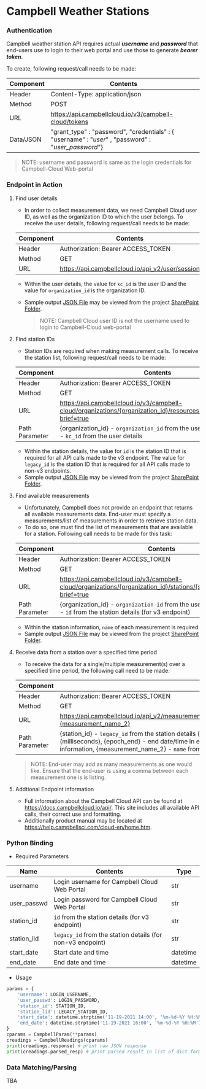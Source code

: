 # Campbell Weather Stations

### Authentication

Campbell weather station API requires actual ***username*** and ***password*** that end-users use to login to their web portal and use those to generate ***bearer token***.

To create, following request/call needs to be made:

| Component | Contents                                                     |
| --------- | ------------------------------------------------------------ |
| Header    | Content-Type: application/json                               |
| Method    | POST                                                         |
| URL       | https://api.campbellcloud.io/v3/campbell-cloud/tokens        |
| Data/JSON | "grant_type" : "password", "credentials" : { "username" : "*user*" , "password" : "*user_password*"} |

> NOTE: username and password is same as the login credentials for Campbell-Cloud Web-portal

### Endpoint in Action

1. Find user details

   - In order to collect measurement data, we need Campbell Cloud user ID, as well as the organization ID to which the user belongs. To receive the user details, following request/call needs to be made:

   | Component | Contents                                         |
   | --------- | ------------------------------------------------ |
   | Header    | Authorization: Bearer ACCESS_TOKEN               |
   | Method    | GET                                              |
   | URL       | https://api.campbellcloud.io/api_v2/user/session |

   - Within the user details, the value for `kc_id` is the user ID and the value for `organization_id` is the organization ID.

   - Sample output [JSON File](https://michiganstate.sharepoint.com/sites/Geography-EnviroweatherTeam/_layouts/15/download.aspx?UniqueId=a2ac6667c61f4f52934aa5cb90a9b730&e=rLQ6RJ) may be viewed from the project [SharePoint Folder](https://michiganstate.sharepoint.com/:f:/r/sites/Geography-EnviroweatherTeam/Shared%20Documents/Data%20on%20Demand/ADS%20ENVWX%20API%20Project/Vendor%20API%20and%20station%20info/Campbell_Info_JSONs?csf=1&web=1&e=YC4hxN).
   
     > NOTE: Campbell Cloud user ID is not the username used to login to Campbell-Cloud web-portal
   
2. Find station IDs

   - Station IDs are required when making measurement calls. To receive the station list, following request/call needs to be made:

   | Component      | Contents                                                     |
   | -------------- | ------------------------------------------------------------ |
   | Header         | Authorization: Bearer ACCESS_TOKEN                           |
   | Method         | GET                                                          |
   | URL            | https://api.campbellcloud.io/v3/campbell-cloud/organizations/{organization_id}/resources/{user_id}/stations?brief=true |
   | Path Parameter | {organization_id} - `organization_id` from the user details, {user_id} - `kc_id` from the user details |
   
   - Within the station details, the value for `id` is the station ID that is required for all API calls made to the v3 endpoint. The value for `legacy_id` is the station ID that is required for all API calls made to non-v3 endpoints.
   - Sample output [JSON File](https://michiganstate.sharepoint.com/sites/Geography-EnviroweatherTeam/_layouts/15/download.aspx?UniqueId=89604a6e8b0e49f0add8f5bb09395ad4&e=BTgnXN) may be viewed from the project [SharePoint Folder](https://michiganstate.sharepoint.com/:f:/r/sites/Geography-EnviroweatherTeam/Shared%20Documents/Data%20on%20Demand/ADS%20ENVWX%20API%20Project/Vendor%20API%20and%20station%20info/Campbell_Info_JSONs?csf=1&web=1&e=Z5sMyO).
   
3. Find available measurements

   - Unfortunately, Campbell does not provide an endpoint that returns all available measurements data. End-user must specify a measurements/list of measurements in order to retrieve station data.
   - To do so, one must find the list of measurements that are available for a station. Following call needs to be made for this task:

   | Component      | Contents                                                     |
   | -------------- | ------------------------------------------------------------ |
   | Header         | Authorization: Bearer ACCESS_TOKEN                           |
   | Method         | GET                                                          |
   | URL            | https://api.campbellcloud.io/v3/campbell-cloud/organizations/{organization_id}/stations/{station_id}/definitions?brief=true |
   | Path Parameter | {organization_id} - `organization_id` from the user details, {station_id} - `id` from the station details (for v3 endpoint) |
   
   - Within the station information, `name` of each measurement is required
   - Sample output [JSON File](https://michiganstate.sharepoint.com/sites/Geography-EnviroweatherTeam/_layouts/15/download.aspx?UniqueId=382fec6e42724095a8c545d47a80e6c2&e=p9K2bS) may be viewed from the project [SharePoint Folder](https://michiganstate.sharepoint.com/:f:/r/sites/Geography-EnviroweatherTeam/Shared%20Documents/Data%20on%20Demand/ADS%20ENVWX%20API%20Project/Vendor%20API%20and%20station%20info/Campbell_Info_JSONs?csf=1&web=1&e=ifojXS).
   
4. Receive data from a station over a specified time period

   - To receive the data for a single/multiple measurement(s) over a specified time period, the following call need to be made:

   | Component      | Contents                                                     |
   | -------------- | ------------------------------------------------------------ |
   | Header         | Authorization: Bearer ACCESS_TOKEN                           |
   | Method         | GET                                                          |
   | URL            | https://api.campbellcloud.io/api_v2/measurement/timeseries/{station_id}/{epoch_start}/{epoch_end}/{measurement_name_1},{measurement_name_2} |
   | Path Parameter | {station_id} - `legacy_id` from the station details (for non-v3 endpoint), {epoch_start} - start date/time in epoch time (milliseconds), {epoch_end} - end date/time in epoch time (milliseconds), {measurement_name_1} - `name` from the station information, {measurement_name_2} - `name` from the station information (optional) |
   
   > NOTE: End-user may add as many measurements as one would like. Ensure that the end-user is using a comma between each measurement one is is listing.
   
4. Addtional Endpoint information

   - Full information about the Campbell Cloud API can be found at https://docs.campbellcloud.io/api/. This site includes all available API calls, their correct use and formatting.
   - Additionally product manual may be located at https://help.campbellsci.com/cloud-en/home.htm.

### Python Binding

- Required Parameters

| Name        | Contents                                                   | Type     |
| ----------- | ---------------------------------------------------------- | -------- |
| username    | Login username for Campbell Cloud Web Portal               | str      |
| user_passwd | Login password for Campbell Cloud Web Portal               | str      |
| station_id  | `id` from the station details (for v3 endpoint)            | str      |
| station_lid | `legacy_id` from the station details (for non-v3 endpoint) | str      |
| start_date  | Start date and time                                        | datetime |
| end_date    | End date and time                                          | datetime |

- Usage

```python
params = {
    'username': LOGIN_USERNAME,
    'user_passwd': LOGIN_PASSWORD,
    'station_id': STATION_ID,
    'station_lid': LEGACY_STATION_ID,
    'start_date': datetime.strptime('11-19-2021 14:00', '%m-%d-%Y %H:%M'),
    'end_date': datetime.strptime('11-19-2021 16:00', '%m-%d-%Y %H:%M')
}
cparams = CampbellParam(**params)
creadings = CampbellReadings(cparams)
print(creadings.response) # print raw JSON response
print(creadings.parsed_resp) # print parsed result in list of dict format
```

### Data Matching/Parsing

TBA
